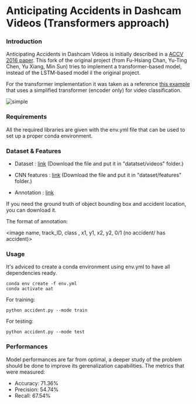 # Anticipating Accidents in Dashcam Videos (Transformers approach)


### Introduction

Anticipating Accidents in Dashcam Videos is initially described in a [ACCV 2016 paper](https://drive.google.com/file/d/0ByuDEGFYmWsbNkVxcUxhdDRVRkU/view?usp=sharing&resourcekey=0-RsYavk2HgV_D-RXpUF7NEg).
This fork of the original project (from Fu-Hsiang Chan, Yu-Ting Chen, Yu Xiang, Min Sun) tries to implement a transformer-based model, instead of the LSTM-based model il the original project.

For the transformer implementation it was taken as a reference [this example](https://keras.io/examples/vision/video_transformers/#building-the-transformerbased-model) that uses a simplified transformer (encoder only) for video classification.

![simple](https://github.com/luibo/Anticipating-Accidents-with-Transformers/assets/26224625/b6b80378-db7f-435c-86ca-01f33ec3ee19)


### Requirements
All the required libraries are given with the env.yml file that can be used to set up a proper conda environment.

### Dataset & Features

* Dataset : [link](http://aliensunmin.github.io/project/dashcam/) (Download the file and put it in "datatset/videos" folder.)

* CNN features : [link](https://drive.google.com/file/d/0B8xi2Pbo0n2gRGpzWUEzRTU2WUk/view?usp=sharing&resourcekey=0-e9lvHE70UAbFuVd79KWxZw) (Download the file and put it in "dataset/features" folder.)

* Annotation : [link](https://drive.google.com/file/d/0B8xi2Pbo0n2gdTlwT2NXdS1NTFE/view?usp=sharing&resourcekey=0-G5Vtj94Pdeiy1WJU84bcFA)

If you need the ground truth of object bounding box and accident location, you can download it.

The format of annotation:

<image name, track_ID, class , x1, y1, x2, y2, 0/1 (no accident/ has accident)>

### Usage
It's adviced to create a conda environment using env.yml to have all dependencies ready.
```
conda env create -f env.yml
conda activate aat
```

For training:
```
python accident.py --mode train
```

For testing:
```
python accident.py --mode test
```

### Performances
Model performances are far from optimal, a deeper study of the problem should be done to improve its gerenalization capabilities.
The metrics that were measured:
- Accuracy: 71.36%
- Precision: 54.74%
- Recall: 67.54%

